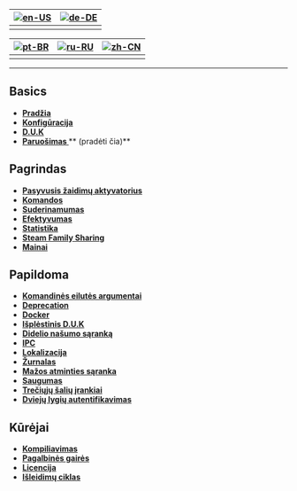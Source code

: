 | [![en-US](https://raw.githubusercontent.com/hjnilsson/country-flags/master/png100px/us.png)](https://github.com/JustArchiNET/ArchiSteamFarm/wiki/Home) | [![de-DE](https://raw.githubusercontent.com/hjnilsson/country-flags/master/png100px/de.png)](https://github.com/JustArchiNET/ArchiSteamFarm/wiki/Home-de-DE) |
| ------------------------------------------------------------------------------------------------------------------------------------------------------ | ------------------------------------------------------------------------------------------------------------------------------------------------------------ |
|                                                                                                                                                        |                                                                                                                                                              |

| [![pt-BR](https://raw.githubusercontent.com/hjnilsson/country-flags/master/png100px/br.png)](https://github.com/JustArchiNET/ArchiSteamFarm/wiki/Home-pt-BR) | [![ru-RU](https://raw.githubusercontent.com/hjnilsson/country-flags/master/png100px/ru.png)](https://github.com/JustArchiNET/ArchiSteamFarm/wiki/Home-ru-RU) | [![zh-CN](https://raw.githubusercontent.com/hjnilsson/country-flags/master/png100px/cn.png)](https://github.com/JustArchiNET/ArchiSteamFarm/wiki/Home-zh-CN) |
| ------------------------------------------------------------------------------------------------------------------------------------------------------------ | ------------------------------------------------------------------------------------------------------------------------------------------------------------ | ------------------------------------------------------------------------------------------------------------------------------------------------------------ |
|                                                                                                                                                              |                                                                                                                                                              |                                                                                                                                                              |

* * *

## Basics

* **[Pradžia](https://github.com/JustArchiNET/ArchiSteamFarm/wiki/Home)**
* **[Konfigūracija](https://github.com/JustArchiNET/ArchiSteamFarm/wiki/Configuration)**
* **[D.U.K](https://github.com/JustArchiNET/ArchiSteamFarm/wiki/FAQ)**
* **[ Paruošimas ](https://github.com/JustArchiNET/ArchiSteamFarm/wiki/Setting-up)**** (pradėti čia)**

## Pagrindas

* **[Pasyvusis žaidimų aktyvatorius](https://github.com/JustArchiNET/ArchiSteamFarm/wiki/Background-games-redeemer)**
* **[Komandos](https://github.com/JustArchiNET/ArchiSteamFarm/wiki/Commands)**
* **[Suderinamumas](https://github.com/JustArchiNET/ArchiSteamFarm/wiki/Compatibility)**
* **[Efektyvumas](https://github.com/JustArchiNET/ArchiSteamFarm/wiki/Performance)**
* **[Statistika](https://github.com/JustArchiNET/ArchiSteamFarm/wiki/Statistics)**
* **[Steam Family Sharing](https://github.com/JustArchiNET/ArchiSteamFarm/wiki/Steam-Family-Sharing)**
* **[Mainai](https://github.com/JustArchiNET/ArchiSteamFarm/wiki/Trading)**

## Papildoma

* **[Komandinės eilutės argumentai](https://github.com/JustArchiNET/ArchiSteamFarm/wiki/Command-line-arguments)**
* **[Deprecation](https://github.com/JustArchiNET/ArchiSteamFarm/wiki/Deprecation)**
* **[Docker](https://github.com/JustArchiNET/ArchiSteamFarm/wiki/Docker)**
* **[Išplėstinis D.U.K](https://github.com/JustArchiNET/ArchiSteamFarm/wiki/Extended-FAQ)**
* **[Didelio našumo sąranką](https://github.com/JustArchiNET/ArchiSteamFarm/wiki/High-performance-setup)**
* **[IPC](https://github.com/JustArchiNET/ArchiSteamFarm/wiki/IPC)**
* **[Lokalizacija](https://github.com/JustArchiNET/ArchiSteamFarm/wiki/Localization)**
* **[Žurnalas](https://github.com/JustArchiNET/ArchiSteamFarm/wiki/Logging)**
* **[Mažos atminties sąranka](https://github.com/JustArchiNET/ArchiSteamFarm/wiki/Low-memory-setup)**
* **[Saugumas](https://github.com/JustArchiNET/ArchiSteamFarm/wiki/Security)**
* **[Trečiųjų šalių įrankiai](https://github.com/JustArchiNET/ArchiSteamFarm/wiki/Third-party-tools)**
* **[Dviejų lygių autentifikavimas](https://github.com/JustArchiNET/ArchiSteamFarm/wiki/Two-factor-authentication)**

## Kūrėjai

* **[Kompiliavimas](https://github.com/JustArchiNET/ArchiSteamFarm/wiki/Compilation)**
* **[Pagalbinės gairės](https://github.com/JustArchiNET/ArchiSteamFarm/blob/master/.github/CONTRIBUTING.md)**
* **[Licencija](https://github.com/JustArchiNET/ArchiSteamFarm/wiki/License)**
* **[Išleidimų ciklas](https://github.com/JustArchiNET/ArchiSteamFarm/wiki/Release-cycle)**